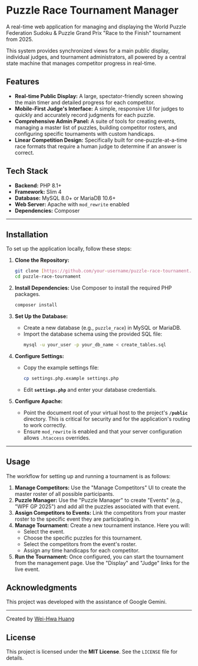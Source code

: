# Puzzle Race Tournament Manager

A real-time web application for managing and displaying the World Puzzle Federation Sudoku & Puzzle Grand Prix "Race to the Finish" tournament from 2025.

This system provides synchronized views for a main public display, individual judges, and tournament administrators, all powered by a central state machine that manages competitor progress in real-time.

## Features

* **Real-time Public Display:** A large, spectator-friendly screen showing the main timer and detailed progress for each competitor.
* **Mobile-First Judge's Interface:** A simple, responsive UI for judges to quickly and accurately record judgments for each puzzle.
* **Comprehensive Admin Panel:** A suite of tools for creating events, managing a master list of puzzles, building competitor rosters, and configuring specific tournaments with custom handicaps.
* **Linear Competition Design:** Specifically built for one-puzzle-at-a-time race formats that require a human judge to determine if an answer is correct.

## Tech Stack

* **Backend:** PHP 8.1+
* **Framework:** Slim 4
* **Database:** MySQL 8.0+ or MariaDB 10.6+
* **Web Server:** Apache with `mod_rewrite` enabled
* **Dependencies:** Composer

---

## Installation

To set up the application locally, follow these steps:

1.  **Clone the Repository:**
    ```bash
    git clone [https://github.com/your-username/puzzle-race-tournament.git](https://github.com/your-username/puzzle-race-tournament.git)
    cd puzzle-race-tournament
    ```

2.  **Install Dependencies:**
    Use Composer to install the required PHP packages.
    ```bash
    composer install
    ```

3.  **Set Up the Database:**
    * Create a new database (e.g., `puzzle_race`) in MySQL or MariaDB.
    * Import the database schema using the provided SQL file:
        ```bash
        mysql -u your_user -p your_db_name < create_tables.sql
        ```

4.  **Configure Settings:**
    * Copy the example settings file:
        ```bash
        cp settings.php.example settings.php
        ```
    * Edit **`settings.php`** and enter your database credentials.

5.  **Configure Apache:**
    * Point the document root of your virtual host to the project's **`/public`** directory. This is critical for security and for the application's routing to work correctly.
    * Ensure `mod_rewrite` is enabled and that your server configuration allows `.htaccess` overrides.

---

## Usage

The workflow for setting up and running a tournament is as follows:

1.  **Manage Competitors:** Use the "Manage Competitors" UI to create the master roster of all possible participants.
2.  **Puzzle Manager:** Use the "Puzzle Manager" to create "Events" (e.g., "WPF GP 2025") and add all the puzzles associated with that event.
3.  **Assign Competitors to Events:** Link the competitors from your master roster to the specific event they are participating in.
4.  **Manage Tournament:** Create a new tournament instance. Here you will:
    * Select the event.
    * Choose the specific puzzles for this tournament.
    * Select the competitors from the event's roster.
    * Assign any time handicaps for each competitor.
5.  **Run the Tournament:** Once configured, you can start the tournament from the management page. Use the "Display" and "Judge" links for the live event.

## Acknowledgments
This project was developed with the assistance of Google Gemini.

---

Created by [Wei-Hwa Huang][def]

## License

This project is licensed under the **MIT License**. See the `LICENSE` file for details.

[def]: https://github.com/onigame/